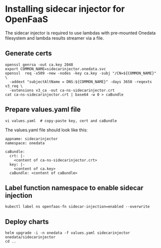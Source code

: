 # Installing sidecar injector for OpenFaaS

The sidecar injector is required to use lambdas with pre-mounted Onedata filesystem
and lambda results streamer via a file.

## Generate certs

```
openssl genrsa -out ca.key 2048
export COMMON_NAME=sidecarinjector.onedata.svc
openssl  req -x509 -new -nodes -key ca.key -subj "/CN=${COMMON_NAME}" \
  -addext "subjectAltName = DNS:${COMMON_NAME}" -days 3650 -reqexts v3_req \
  -extensions v3_ca -out ca-ns-sidecarinjector.crt
cat ca-ns-sidecarinjector.crt | base64 -w 0 > caBundle
```

## Prepare values.yaml file
```
vi values.yaml  # copy-paste key, cert and caBundle
```

The values.yaml file should look like this:
```
appname: sidecarinjector
namespace: onedata

caBundle:
  crt: |-
    <content of ca-ns-sidecarinjector.crt>
  key: |-
    <content of ca.key>
  caBundle: <content of caBundle>
```

## Label function namespace to enable sidecar injection
```
kubectl label ns openfaas-fn sidecar-injection=enabled --overwrite
```

## Deploy charts
```
helm upgrade -i -n onedata -f values.yaml sidecarinjector onedata/sidecarinjector
cd ..
```
